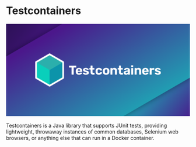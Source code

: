 # Testcontainers

![testcontainers](.github/logo.png)

Testcontainers is a Java library that supports JUnit tests, providing lightweight, throwaway instances of common databases, Selenium web browsers, or anything else that can run in a Docker container.